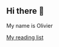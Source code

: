 ## Hi there 👋

My name is Olivier


[My reading list](https://gist.github.com/olivierpicault/bea21fcdebb17cfdc63dac2eab3fa004)
